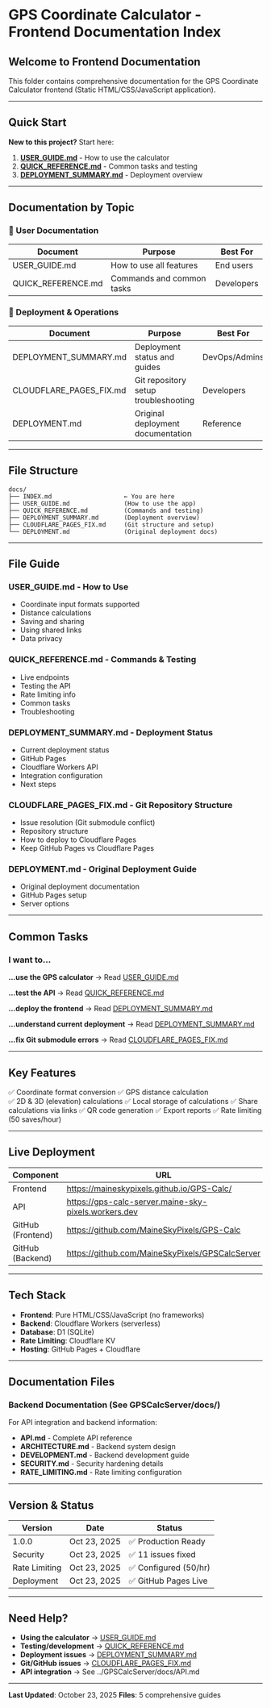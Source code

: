 # GPS Coordinate Calculator - Frontend Documentation Index

## Welcome to Frontend Documentation

This folder contains comprehensive documentation for the GPS Coordinate Calculator frontend (Static HTML/CSS/JavaScript application).

---

## Quick Start

**New to this project?** Start here:

1. **[USER_GUIDE.md](./USER_GUIDE.md)** - How to use the calculator
2. **[QUICK_REFERENCE.md](./QUICK_REFERENCE.md)** - Common tasks and testing
3. **[DEPLOYMENT_SUMMARY.md](./DEPLOYMENT_SUMMARY.md)** - Deployment overview

---

## Documentation by Topic

### 👤 User Documentation

| Document | Purpose | Best For |
|----------|---------|----------|
| USER_GUIDE.md | How to use all features | End users |
| QUICK_REFERENCE.md | Commands and common tasks | Developers |

### 🚀 Deployment & Operations

| Document | Purpose | Best For |
|----------|---------|----------|
| DEPLOYMENT_SUMMARY.md | Deployment status and guides | DevOps/Admins |
| CLOUDFLARE_PAGES_FIX.md | Git repository setup troubleshooting | Developers |
| DEPLOYMENT.md | Original deployment documentation | Reference |

---

## File Structure

```
docs/
├── INDEX.md                    ← You are here
├── USER_GUIDE.md               (How to use the app)
├── QUICK_REFERENCE.md          (Commands and testing)
├── DEPLOYMENT_SUMMARY.md       (Deployment overview)
├── CLOUDFLARE_PAGES_FIX.md     (Git structure and setup)
└── DEPLOYMENT.md               (Original deployment docs)
```

---

## File Guide

### USER_GUIDE.md - How to Use
- Coordinate input formats supported
- Distance calculations
- Saving and sharing
- Using shared links
- Data privacy

### QUICK_REFERENCE.md - Commands & Testing
- Live endpoints
- Testing the API
- Rate limiting info
- Common tasks
- Troubleshooting

### DEPLOYMENT_SUMMARY.md - Deployment Status
- Current deployment status
- GitHub Pages
- Cloudflare Workers API
- Integration configuration
- Next steps

### CLOUDFLARE_PAGES_FIX.md - Git Repository Structure
- Issue resolution (Git submodule conflict)
- Repository structure
- How to deploy to Cloudflare Pages
- Keep GitHub Pages vs Cloudflare Pages

### DEPLOYMENT.md - Original Deployment Guide
- Original deployment documentation
- GitHub Pages setup
- Server options

---

## Common Tasks

### I want to...

**...use the GPS calculator**
→ Read [USER_GUIDE.md](./USER_GUIDE.md)

**...test the API**
→ Read [QUICK_REFERENCE.md](./QUICK_REFERENCE.md)

**...deploy the frontend**
→ Read [DEPLOYMENT_SUMMARY.md](./DEPLOYMENT_SUMMARY.md)

**...understand current deployment**
→ Read [DEPLOYMENT_SUMMARY.md](./DEPLOYMENT_SUMMARY.md)

**...fix Git submodule errors**
→ Read [CLOUDFLARE_PAGES_FIX.md](./CLOUDFLARE_PAGES_FIX.md)

---

## Key Features

✅ Coordinate format conversion
✅ GPS distance calculation  
✅ 2D & 3D (elevation) calculations
✅ Local storage of calculations
✅ Share calculations via links
✅ QR code generation
✅ Export reports
✅ Rate limiting (50 saves/hour)

---

## Live Deployment

| Component | URL |
|-----------|-----|
| Frontend | https://maineskypixels.github.io/GPS-Calc/ |
| API | https://gps-calc-server.maine-sky-pixels.workers.dev |
| GitHub (Frontend) | https://github.com/MaineSkyPixels/GPS-Calc |
| GitHub (Backend) | https://github.com/MaineSkyPixels/GPSCalcServer |

---

## Tech Stack

- **Frontend**: Pure HTML/CSS/JavaScript (no frameworks)
- **Backend**: Cloudflare Workers (serverless)
- **Database**: D1 (SQLite)
- **Rate Limiting**: Cloudflare KV
- **Hosting**: GitHub Pages + Cloudflare

---

## Documentation Files

### Backend Documentation (See GPSCalcServer/docs/)

For API integration and backend information:

- **API.md** - Complete API reference
- **ARCHITECTURE.md** - Backend system design
- **DEVELOPMENT.md** - Backend development guide
- **SECURITY.md** - Security hardening details
- **RATE_LIMITING.md** - Rate limiting configuration

---

## Version & Status

| Version | Date | Status |
|---------|------|--------|
| 1.0.0 | Oct 23, 2025 | ✅ Production Ready |
| Security | Oct 23, 2025 | ✅ 11 issues fixed |
| Rate Limiting | Oct 23, 2025 | ✅ Configured (50/hr) |
| Deployment | Oct 23, 2025 | ✅ GitHub Pages Live |

---

## Need Help?

- **Using the calculator** → [USER_GUIDE.md](./USER_GUIDE.md)
- **Testing/development** → [QUICK_REFERENCE.md](./QUICK_REFERENCE.md)
- **Deployment issues** → [DEPLOYMENT_SUMMARY.md](./DEPLOYMENT_SUMMARY.md)
- **Git/GitHub issues** → [CLOUDFLARE_PAGES_FIX.md](./CLOUDFLARE_PAGES_FIX.md)
- **API integration** → See ../GPSCalcServer/docs/API.md

---

**Last Updated**: October 23, 2025
**Files**: 5 comprehensive guides

